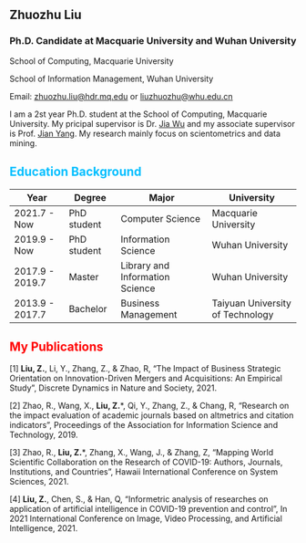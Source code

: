 <!--
 * @Author: Zhuozhu Liu zhuozhu.liu@hdr.mq.edu
 * @Date: 2022-06-01 23:18:09
 * @LastEditors: Zhuozhu Liu
 * @LastEditTime: 2022-06-02 13:19:52
 * @FilePath: /zhuozhuliu.github.io/index.md
-->

## Zhuozhu Liu
### Ph.D. Candidate at Macquarie University and Wuhan University

School of Computing, Macquarie University

School of Information Management, Wuhan University

Email: zhuozhu.liu@hdr.mq.edu or liuzhuozhu@whu.edu.cn 

I am a 2st year Ph.D. student at the School of Computing, Macquarie University. My pricipal supervisor is Dr. <a href="http://web.science.mq.edu.au/~jiawu/">Jia Wu</a> and my associate supervisor is Prof. <a href="http://web.science.mq.edu.au/~jian/">Jian Yang</a>. My research mainly focus on scientometrics and data mining.

## <font color=deepskyblue> Education Background</font>

| Year | Degree | Major | University |
| ----- | ------ | ------- | -------- |
| 2021.7 - Now | PhD student | Computer Science | Macquarie University |
| 2019.9 - Now | PhD student | Information Science | Wuhan University |
| 2017.9 - 2019.7 | Master | Library and Information Science | Wuhan University |
| 2013.9 - 2017.7 | Bachelor | Business Management | Taiyuan University of Technology |


## <font color=red> My Publications</font>

[1] **Liu, Z.**, Li, Y., Zhang, Z., & Zhao, R, “The Impact of Business Strategic Orientation on Innovation-Driven Mergers and Acquisitions: An Empirical Study”, Discrete Dynamics in Nature and Society, 2021. <cr>

[2] Zhao, R., Wang, X., **Liu, Z.***, Qi, Y., Zhang, Z., & Chang, R, “Research on the impact evaluation of academic journals based on altmetrics and citation indicators”, Proceedings of the Association for Information Science and Technology, 2019. <cr>
 
[3] Zhao, R.,  **Liu, Z.***, Zhang, X., Wang, J., & Zhang, Z, “Mapping World Scientific Collaboration on the Research of COVID-19: Authors, Journals, Institutions, and Countries”,  Hawaii International Conference on System Sciences, 2021. <cr>
     
[4] **Liu, Z.**, Chen, S., & Han, Q, “Informetric analysis of researches on application of artificial intelligence in COVID-19 prevention and control”,  In 2021 International Conference on Image, Video Processing, and Artificial Intelligence, 2021. <cr>

